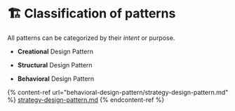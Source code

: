 # 🏗 Classification of patterns

&#x20;All patterns can be categorized by their _intent_ or purpose.

* **Creational** Design Pattern



* **Structural** Design Pattern



* **Behavioral** Design Pattern

{% content-ref url="behavioral-design-pattern/strategy-design-pattern.md" %}
[strategy-design-pattern.md](behavioral-design-pattern/strategy-design-pattern.md)
{% endcontent-ref %}

